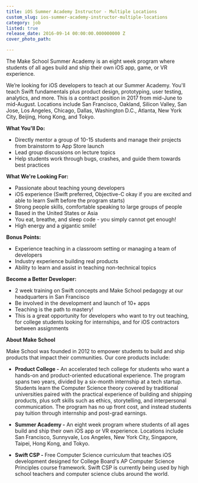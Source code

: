 ```yaml
---
title: iOS Summer Academy Instructor - Multiple Locations
custom_slug: ios-summer-academy-instructor-multiple-locations
category: job
listed: true
release_date: 2016-09-14 00:00:00.000000000 Z
cover_photo_path: 

---
```

The Make School Summer Academy is an eight week program where students of all ages build and ship their own iOS app, game, or VR experience. 

We’re looking for iOS developers to teach at our Summer Academy. You'll teach Swift fundamentals plus product design, prototyping, user testing, analytics, and more. This is a contract position in 2017 from mid-June to mid-August.  Locations include San Francisco, Oakland, Silicon Valley, San Jose, Los Angeles, Chicago, Dallas, Washington D.C., Atlanta, New York City, Beijing, Hong Kong, and Tokyo.  

<b>What You'll Do:</b>

- Directly mentor a group of 10-15 students and manage their projects from brainstorm to App Store launch
- Lead group discussions on lecture topics
- Help students work through bugs, crashes, and guide them towards best practices

<b>What We're Looking For: </b>

- Passionate about teaching young developers
- iOS experience (Swift preferred, Objective-C okay if you are excited and able to learn Swift before the program starts)
- Strong people skills, comfortable speaking to large groups of people
- Based in the United States or Asia 
- You eat, breathe, and sleep code - you simply cannot get enough!
- High energy and a gigantic smile!

<b>Bonus Points:</b>

- Experience teaching in a classroom setting or managing a team of developers
- Industry experience building real products
- Ability to learn and assist in teaching non-technical topics

<b>Become a Better Developer: </b>

- 2 week training on Swift concepts and Make School pedagogy at our headquarters in San Francisco
- Be involved in the development and launch of 10+ apps
- Teaching is the path to mastery!
- This is a great opportunity for developers who want to try out teaching, for college students looking for internships, and for iOS contractors between assignments

<b>About Make School</b>

Make School was founded in 2012 to empower students to build and ship products that impact their communities. Our core products include:


-  <b>Product College -</b> An accelerated tech college for students who want a hands-on and product-oriented educational experience. The program spans two years, divided by a six-month internship at a tech startup. Students learn the Computer Science theory covered by traditional universities paired with the practical experience of building and shipping products, plus soft skills such as ethics, storytelling, and interpersonal communication. The program has no up front cost, and instead students pay tuition through internship and post-grad earnings.


-  <b>Summer Academy -</b> An eight week program where students of all ages build and ship their own iOS app or VR experience. Locations include San Francisco, Sunnyvale, Los Angeles, New York City, Singapore, Taipei, Hong Kong, and Tokyo. 


-  <b>Swift CSP - </b> Free Computer Science curriculum that teaches iOS development designed for College Board's AP Computer Science Principles course framework. Swift CSP is currently being used by high school teachers and computer science clubs around the world.
